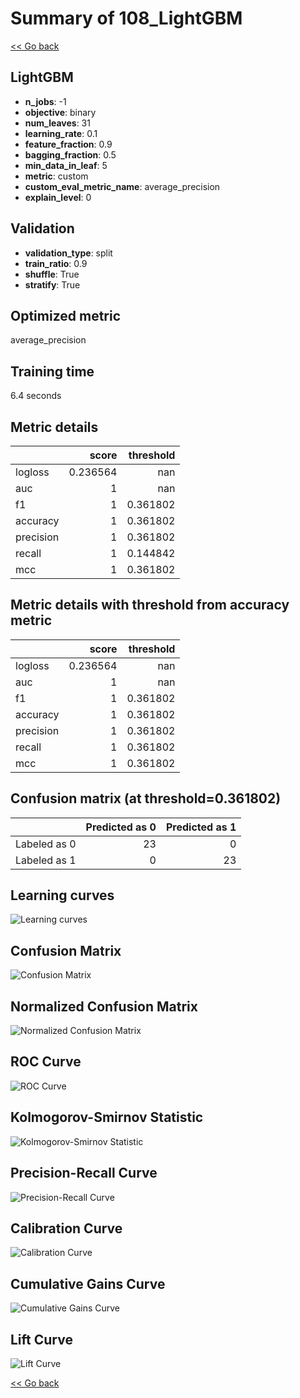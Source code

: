 # Summary of 108_LightGBM

[<< Go back](../README.md)


## LightGBM
- **n_jobs**: -1
- **objective**: binary
- **num_leaves**: 31
- **learning_rate**: 0.1
- **feature_fraction**: 0.9
- **bagging_fraction**: 0.5
- **min_data_in_leaf**: 5
- **metric**: custom
- **custom_eval_metric_name**: average_precision
- **explain_level**: 0

## Validation
 - **validation_type**: split
 - **train_ratio**: 0.9
 - **shuffle**: True
 - **stratify**: True

## Optimized metric
average_precision

## Training time

6.4 seconds

## Metric details
|           |    score |   threshold |
|:----------|---------:|------------:|
| logloss   | 0.236564 |  nan        |
| auc       | 1        |  nan        |
| f1        | 1        |    0.361802 |
| accuracy  | 1        |    0.361802 |
| precision | 1        |    0.361802 |
| recall    | 1        |    0.144842 |
| mcc       | 1        |    0.361802 |


## Metric details with threshold from accuracy metric
|           |    score |   threshold |
|:----------|---------:|------------:|
| logloss   | 0.236564 |  nan        |
| auc       | 1        |  nan        |
| f1        | 1        |    0.361802 |
| accuracy  | 1        |    0.361802 |
| precision | 1        |    0.361802 |
| recall    | 1        |    0.361802 |
| mcc       | 1        |    0.361802 |


## Confusion matrix (at threshold=0.361802)
|              |   Predicted as 0 |   Predicted as 1 |
|:-------------|-----------------:|-----------------:|
| Labeled as 0 |               23 |                0 |
| Labeled as 1 |                0 |               23 |

## Learning curves
![Learning curves](learning_curves.png)
## Confusion Matrix

![Confusion Matrix](confusion_matrix.png)


## Normalized Confusion Matrix

![Normalized Confusion Matrix](confusion_matrix_normalized.png)


## ROC Curve

![ROC Curve](roc_curve.png)


## Kolmogorov-Smirnov Statistic

![Kolmogorov-Smirnov Statistic](ks_statistic.png)


## Precision-Recall Curve

![Precision-Recall Curve](precision_recall_curve.png)


## Calibration Curve

![Calibration Curve](calibration_curve_curve.png)


## Cumulative Gains Curve

![Cumulative Gains Curve](cumulative_gains_curve.png)


## Lift Curve

![Lift Curve](lift_curve.png)



[<< Go back](../README.md)
